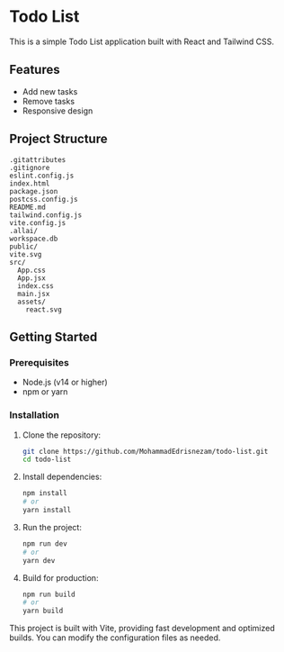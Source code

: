 # Todo List

This is a simple Todo List application built with React and Tailwind CSS.

## Features

- Add new tasks
- Remove tasks
- Responsive design

## Project Structure

```
.gitattributes
.gitignore
eslint.config.js
index.html
package.json
postcss.config.js
README.md
tailwind.config.js
vite.config.js
.allai/
workspace.db
public/
vite.svg
src/
  App.css
  App.jsx
  index.css
  main.jsx
  assets/
    react.svg
```

## Getting Started

### Prerequisites

- Node.js (v14 or higher)
- npm or yarn

### Installation

1. Clone the repository:
   ```sh
   git clone https://github.com/MohammadEdrisnezam/todo-list.git
   cd todo-list
   ```

2. Install dependencies:
   ```sh
   npm install
   # or
   yarn install
   ```

3. Run the project:
   ```sh
   npm run dev
   # or
   yarn dev
   ```

4. Build for production:
   ```sh
   npm run build
   # or
   yarn build
   ```

This project is built with Vite, providing fast development and optimized builds. You can modify the configuration files as needed.

